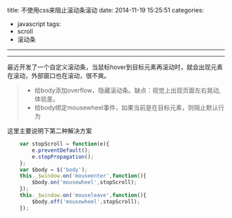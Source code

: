 title: 不使用css来阻止滚动条滚动
date: 2014-11-19 15:25:51
categories:
- javascript
tags:
- scroll
- 滚动条
---

------

最近开发了一个自定义滚动条，当鼠标hover到目标元素再滚动时，就会出现元素在滚动，外部窗口也在滚动，很不爽。
   

> * 给body添加overflow，隐藏滚动条。缺点：视觉上出现页面左右晃动,体验差。
> * 给body绑定mousewheel事件，如果当前是在目标元素，则阻止默认行为

这里主要说明下第二种解决方案      

<!-- more -->
          
```javascript
	var stopScroll = function(e){
		e.preventDefault();
		e.stopPropagation();
	};
	var $body = $('body');
	this._$window.on('mouseenter',function(){
		$body.on('mousewheel',stopScroll);
	});
	this._$window.on('mouseleave',function(){
		$body.off('mousewheel',stopScroll);
	});
```